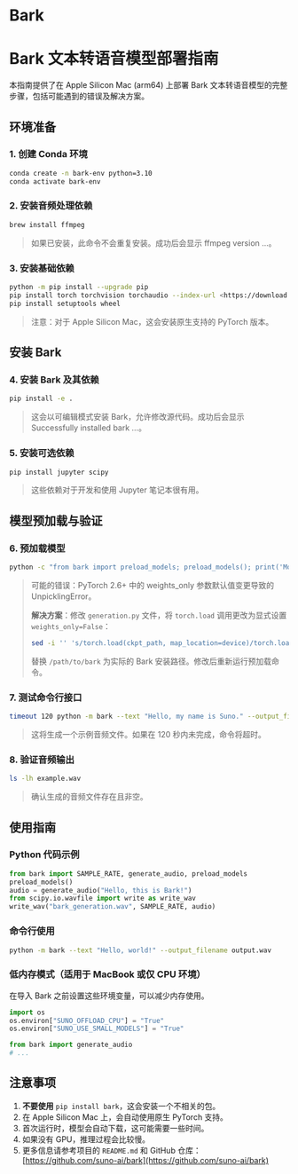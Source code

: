 # Bark

# Bark 文本转语音模型部署指南

本指南提供了在 Apple Silicon Mac (arm64) 上部署 Bark 文本转语音模型的完整步骤，包括可能遇到的错误及解决方案。

## 环境准备

### 1. 创建 Conda 环境

```bash
conda create -n bark-env python=3.10
conda activate bark-env

```

### 2. 安装音频处理依赖

```bash
brew install ffmpeg

```

> 如果已安装，此命令不会重复安装。成功后会显示 ffmpeg version ...。
> 

### 3. 安装基础依赖

```bash
python -m pip install --upgrade pip
pip install torch torchvision torchaudio --index-url <https://download.pytorch.org/whl/cpu>
pip install setuptools wheel

```

> 注意：对于 Apple Silicon Mac，这会安装原生支持的 PyTorch 版本。
> 

## 安装 Bark

### 4. 安装 Bark 及其依赖

```bash
pip install -e .

```

> 这会以可编辑模式安装 Bark，允许修改源代码。成功后会显示 Successfully installed bark ...。
> 

### 5. 安装可选依赖

```bash
pip install jupyter scipy

```

> 这些依赖对于开发和使用 Jupyter 笔记本很有用。
> 

## 模型预加载与验证

### 6. 预加载模型

```bash
python -c "from bark import preload_models; preload_models(); print('Model preloading ok')"

```

> 可能的错误：PyTorch 2.6+ 中的 weights_only 参数默认值变更导致的 UnpicklingError。
> 
> 
> **解决方案**：修改 `generation.py` 文件，将 `torch.load` 调用更改为显式设置 `weights_only=False`：
> 
> ```bash
> sed -i '' 's/torch.load(ckpt_path, map_location=device)/torch.load(ckpt_path, map_location=device, weights_only=False)/' '/path/to/bark/bark/generation.py'
> 
> ```
> 
> 替换 `/path/to/bark` 为实际的 Bark 安装路径。修改后重新运行预加载命令。
> 

### 7. 测试命令行接口

```bash
timeout 120 python -m bark --text "Hello, my name is Suno." --output_filename "example.wav"

```

> 这将生成一个示例音频文件。如果在 120 秒内未完成，命令将超时。
> 

### 8. 验证音频输出

```bash
ls -lh example.wav

```

> 确认生成的音频文件存在且非空。
> 

## 使用指南

### Python 代码示例

```python
from bark import SAMPLE_RATE, generate_audio, preload_models
preload_models()
audio = generate_audio("Hello, this is Bark!")
from scipy.io.wavfile import write as write_wav
write_wav("bark_generation.wav", SAMPLE_RATE, audio)

```

### 命令行使用

```bash
python -m bark --text "Hello, world!" --output_filename output.wav

```

### 低内存模式（适用于 MacBook 或仅 CPU 环境）

在导入 Bark 之前设置这些环境变量，可以减少内存使用。

```python
import os
os.environ["SUNO_OFFLOAD_CPU"] = "True"
os.environ["SUNO_USE_SMALL_MODELS"] = "True"

from bark import generate_audio
# ...

```

## 注意事项

1. **不要使用** `pip install bark`，这会安装一个不相关的包。
2. 在 Apple Silicon Mac 上，会自动使用原生 PyTorch 支持。
3. 首次运行时，模型会自动下载，这可能需要一些时间。
4. 如果没有 GPU，推理过程会比较慢。
5. 更多信息请参考项目的 `README.md` 和 GitHub 仓库：[https://github.com/suno-ai/bark](https://github.com/suno-ai/bark)